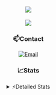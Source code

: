 <div align="center">

<h1 align="center">
  <a href="https://git.io/typing-svg">
    <img src="https://readme-typing-svg.herokuapp.com/?lines=Hello,+There!+👋;This+is+chicho.;CEO+on+Hely+Development....;&center=true&size=25">
  </a>
</h1>
  
<p align="center">
  <img src="https://lanyard.cnrad.dev/api/852683595378196480" />
</p>
  
### 📫Contact
  [![Email](https://img.shields.io/badge/Email-gastondalla@gmail.com-04619f?style=for-the-badge&logo=gmail&logoColor=white)](mailto:gastondalla@gmail.com)
</br>  

### 📈Stats
<details>
    <summary> ⚡Detailed Stats</summary>
    <br/>

<!--START_SECTION:waka-->
![Code Time](http://img.shields.io/badge/Code%20Time-110%20hrs%2048%20mins-blue)

![Profile Views](http://img.shields.io/badge/Profile%20Views-9-blue)

**🐱 My GitHub Data** 

> 📦 37.3 kB Used in GitHub's Storage 
 > 
> 🏆 6 Contributions in the Year 2023
 > 
> 🚫 Not Opted to Hire
 > 
> 📜 8 Public Repositories 
 > 
> 🔑 6 Private Repositories 
 > 
**I'm a Night 🦉** 

```text
🌞 Morning                14 commits          █░░░░░░░░░░░░░░░░░░░░░░░░   04.40 % 
🌆 Daytime                48 commits          ████░░░░░░░░░░░░░░░░░░░░░   15.09 % 
🌃 Evening                150 commits         ████████████░░░░░░░░░░░░░   47.17 % 
🌙 Night                  106 commits         ████████░░░░░░░░░░░░░░░░░   33.33 % 
```
📅 **I'm Most Productive on Tuesday** 

```text
Monday                   22 commits          ██░░░░░░░░░░░░░░░░░░░░░░░   06.92 % 
Tuesday                  66 commits          █████░░░░░░░░░░░░░░░░░░░░   20.75 % 
Wednesday                58 commits          █████░░░░░░░░░░░░░░░░░░░░   18.24 % 
Thursday                 32 commits          ███░░░░░░░░░░░░░░░░░░░░░░   10.06 % 
Friday                   43 commits          ███░░░░░░░░░░░░░░░░░░░░░░   13.52 % 
Saturday                 48 commits          ████░░░░░░░░░░░░░░░░░░░░░   15.09 % 
Sunday                   49 commits          ████░░░░░░░░░░░░░░░░░░░░░   15.41 % 
```


📊 **This Week I Spent My Time On** 

```text
🕑︎ Time Zone: America/Argentina/Buenos_Aires

💬 Programming Languages: 
Python                   5 hrs 59 mins       ███████████████░░░░░░░░░░   61.47 % 
HTML                     3 hrs 39 mins       █████████░░░░░░░░░░░░░░░░   37.48 % 
Text                     3 mins              ░░░░░░░░░░░░░░░░░░░░░░░░░   00.62 % 
JSON                     2 mins              ░░░░░░░░░░░░░░░░░░░░░░░░░   00.43 % 

🔥 Editors: 
VS Code                  9 hrs 45 mins       █████████████████████████   100.00 % 

🐱‍💻 Projects: 
Unknown Project          6 hrs 37 mins       █████████████████░░░░░░░░   67.97 % 
Coder                    2 hrs 16 mins       ██████░░░░░░░░░░░░░░░░░░░   23.37 % 
pagina-1                 37 mins             ██░░░░░░░░░░░░░░░░░░░░░░░   06.38 % 
ocean-backend            13 mins             █░░░░░░░░░░░░░░░░░░░░░░░░   02.28 % 

💻 Operating System: 
Windows                  9 hrs 45 mins       █████████████████████████   100.00 % 
```

**I Mostly Code in JavaScript** 

```text
JavaScript               8 repos             ████████░░░░░░░░░░░░░░░░░   33.33 % 
CSS                      3 repos             ███░░░░░░░░░░░░░░░░░░░░░░   12.50 % 
Python                   2 repos             ██░░░░░░░░░░░░░░░░░░░░░░░   08.33 % 
C#                       1 repo              █░░░░░░░░░░░░░░░░░░░░░░░░   04.17 % 
Batchfile                1 repo              █░░░░░░░░░░░░░░░░░░░░░░░░   04.17 % 
```




 Last Updated on 26/05/2023 19:09:29 UTC
<!--END_SECTION:waka-->
</details>
